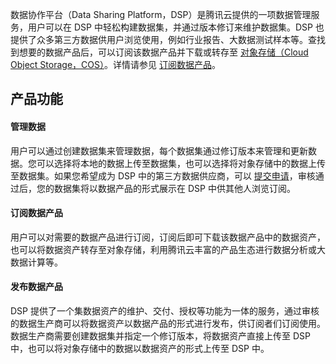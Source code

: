 数据协作平台（Data Sharing Platform，DSP）是腾讯云提供的一项数据管理服务，用户可以在 DSP 中轻松构建数据集，并通过版本修订来维护数据集。DSP 也提供了众多第三方数据供用户浏览使用，例如行业报告、大数据测试样本等。查找到想要的数据产品后，可以订阅该数据产品并下载或转存至 [对象存储（Cloud Object Storage，COS）](https://cloud.tencent.com/document/product/436)。详情请参见 [订阅数据产品](#subscription)。

## 产品功能

#### 管理数据

用户可以通过创建数据集来管理数据，每个数据集通过修订版本来管理和更新数据。您可以选择将本地的数据上传至数据集，也可以选择将对象存储中的数据上传至数据集。如果您希望成为 DSP 中的第三方数据供应商，可以 [提交申请](https://cloud.tencent.com/apply/p/fltbmdilywd)，审核通过后，您的数据集将以数据产品的形式展示在 DSP 中供其他人浏览订阅。

#### 订阅数据产品<span id="subscription"></span>

用户可以对需要的数据产品进行订阅，订阅后即可下载该数据产品中的数据资产，也可以将数据资产转存至对象存储，利用腾讯云丰富的产品生态进行数据分析或大数据计算等。

#### 发布数据产品

DSP 提供了一个集数据资产的维护、交付、授权等功能为一体的服务，通过审核的数据生产商可以将数据资产以数据产品的形式进行发布，供订阅者们订阅使用。数据生产商需要创建数据集并指定一个修订版本，将数据资产直接上传至 DSP 中，也可以将对象存储中的数据以数据资产的形式上传至 DSP 中。
